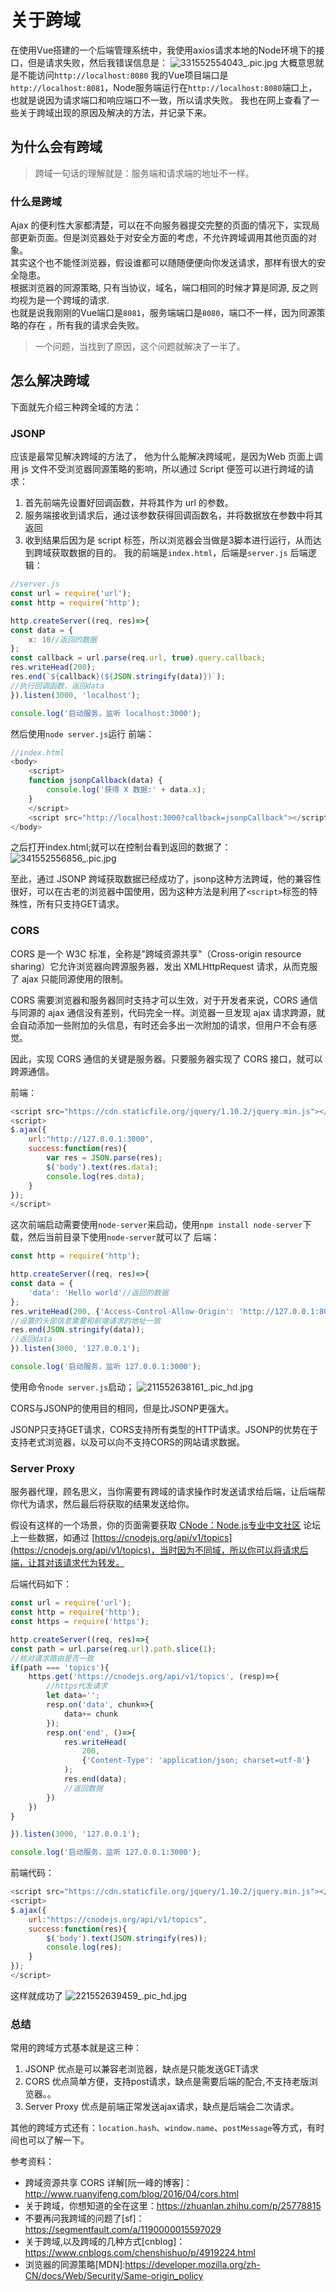 # 关于跨域
在使用Vue搭建的一个后端管理系统中，我使用axios请求本地的Node环境下的接口，但是请求失败，然后我错误信息是：
![331552554043_.pic.jpg](https://user-gold-cdn.xitu.io/2019/3/15/169808e13bfe3533?w=1159&h=38&f=jpeg&s=12458)
大概意思就是不能访问`http://localhost:8080`
我的Vue项目端口是`http://localhost:8081`，Node服务端运行在`http://localhost:8080`端口上，也就是说因为请求端口和响应端口不一致，所以请求失败。
我也在网上查看了一些关于跨域出现的原因及解决的方法，并记录下来。
## 为什么会有跨域
>跨域一句话的理解就是：服务端和请求端的地址不一样。 

###  什么是跨域
 Ajax 的便利性大家都清楚，可以在不向服务器提交完整的页面的情况下，实现局部更新页面。但是浏览器处于对安全方面的考虑，不允许跨域调用其他页面的对象。    
其实这个也不能怪浏览器，假设谁都可以随随便便向你发送请求，那样有很大的安全隐患。    
根据浏览器的同源策略, 只有当协议，域名，端口相同的时候才算是同源, 反之则均视为是一个跨域的请求.    
也就是说我刚刚的Vue端口是`8081`，服务端端口是`8080`，端口不一样，因为同源策略的存在 ，所有我的请求会失败。    
> 一个问题，当找到了原因，这个问题就解决了一半了。

## 怎么解决跨域
下面就先介绍三种跨全域的方法：

### JSONP
应该是最常见解决跨域的方法了，
他为什么能解决跨域呢，是因为Web 页面上调用 js 文件不受浏览器同源策略的影响，所以通过 Script 便签可以进行跨域的请求：

1. 首先前端先设置好回调函数，并将其作为 url 的参数。
2. 服务端接收到请求后，通过该参数获得回调函数名，并将数据放在参数中将其返回
3. 收到结果后因为是 script 标签，所以浏览器会当做是3脚本进行运行，从而达到跨域获取数据的目的。
我的前端是`index.html`，后端是`server.js`
后端逻辑：
```js
//server.js
const url = require('url');
const http = require('http');

http.createServer((req, res)=>{
const data = {
    x: 10//返回的数据
};
const callback = url.parse(req.url, true).query.callback;
res.writeHead(200);
res.end(`${callback}(${JSON.stringify(data)})`);
//执行回调函数，返回data
}).listen(3000, 'localhost');

console.log('启动服务，监听 localhost:3000');
```
然后使用`node server.js`运行
前端：
```js
//index.html
<body>
    <script>
	function jsonpCallback(data) {
	    console.log('获得 X 数据:' + data.x);
	}
    </script>
    <script src="http://localhost:3000?callback=jsonpCallback"></script>
</body>
```
之后打开index.html;就可以在控制台看到返回的数据了：
![341552556856_.pic.jpg](https://user-gold-cdn.xitu.io/2019/3/15/169808e13be099dc?w=207&h=85&f=jpeg&s=4222)

至此，通过 JSONP 跨域获取数据已经成功了，jsonp这种方法跨域，他的兼容性很好，可以在古老的浏览器中国使用，因为这种方法是利用了`<script>`标签的特殊性，所有只支持GET请求。

### CORS
CORS 是一个 W3C 标准，全称是"跨域资源共享"（Cross-origin resource sharing）它允许浏览器向跨源服务器，发出 XMLHttpRequest 请求，从而克服了 ajax 只能同源使用的限制。

CORS 需要浏览器和服务器同时支持才可以生效，对于开发者来说，CORS 通信与同源的 ajax 通信没有差别，代码完全一样。浏览器一旦发现 ajax 请求跨源，就会自动添加一些附加的头信息，有时还会多出一次附加的请求，但用户不会有感觉。

因此，实现 CORS 通信的关键是服务器。只要服务器实现了 CORS 接口，就可以跨源通信。

前端：
```js
<script src="https://cdn.staticfile.org/jquery/1.10.2/jquery.min.js"></script>
<script>
$.ajax({
    url:"http://127.0.0.1:3000",
    success:function(res){
        var res = JSON.parse(res);
        $('body').text(res.data);
        console.log(res.data);
    }
});
</script>
```
这次前端启动需要使用`node-server`来启动，使用`npm install node-server`下载，然后当前目录下使用`node-server`就可以了
后端：
```js
const http = require('http');

http.createServer((req, res)=>{
const data = {
    'data': 'Hello world'//返回的数据
};
res.writeHead(200, {'Access-Control-Allow-Origin': 'http://127.0.0.1:8080'});
//设置的头部信息需要和前端请求的地址一致
res.end(JSON.stringify(data));
//返回data
}).listen(3000, '127.0.0.1');

console.log('启动服务，监听 127.0.0.1:3000');
```
使用命令`node server.js`启动；
![211552638161_.pic_hd.jpg](https://user-gold-cdn.xitu.io/2019/3/15/169808e13bc07597?w=1240&h=792&f=jpeg&s=63249)




CORS与JSONP的使用目的相同，但是比JSONP更强大。

JSONP只支持GET请求，CORS支持所有类型的HTTP请求。JSONP的优势在于支持老式浏览器，以及可以向不支持CORS的网站请求数据。

### Server Proxy
服务器代理，顾名思义，当你需要有跨域的请求操作时发送请求给后端，让后端帮你代为请求，然后最后将获取的结果发送给你。

假设有这样的一个场景，你的页面需要获取 [CNode：Node.js专业中文社区](http://link.zhihu.com/?target=https%3A//cnodejs.org/api) 论坛上一些数据，如通过 [https://cnodejs.org/api/v1/topics](https://cnodejs.org/api/v1/topics)，当时因为不同域，所以你可以将请求后端，让其对该请求代为转发。

后端代码如下：
```js
const url = require('url');
const http = require('http');
const https = require('https');

http.createServer((req, res)=>{
const path = url.parse(req.url).path.slice(1);
//核对请求路由是否一致
if(path === 'topics'){
    https.get('https://cnodejs.org/api/v1/topics', (resp)=>{
        //https代发请求
        let data='';
        resp.on('data', chunk=>{
            data+= chunk
        });
        resp.on('end', ()=>{
            res.writeHead(
                200,
                {'Content-Type': 'application/json; charset=utf-8'}
            );
            res.end(data);
            //返回数据
        })
    })
}

}).listen(3000, '127.0.0.1');

console.log('启动服务，监听 127.0.0.1:3000');
```
前端代码：
```js
<script src="https://cdn.staticfile.org/jquery/1.10.2/jquery.min.js"></script>
<script>
$.ajax({
    url:"https://cnodejs.org/api/v1/topics",
    success:function(res){
        $('body').text(JSON.stringify(res));
        console.log(res);
    }
});
</script>
```
这样就成功了
![221552639459_.pic_hd.jpg](https://user-gold-cdn.xitu.io/2019/3/15/169808e13bdda705?w=1111&h=815&f=jpeg&s=297478)

### 总结
常用的跨域方式基本就是这三种：
1. JSONP 
优点是可以兼容老浏览器，缺点是只能发送GET请求
2. CORS
优点简单方便，支持post请求，缺点是需要后端的配合,不支持老版浏览器。。
3. Server Proxy
优点是前端正常发送ajax请求，缺点是后端会二次请求。

其他的跨域方式还有：`location.hash`、`window.name`、`postMessage`等方式，有时间也可以了解一下。

参考资料：
- 跨域资源共享 CORS 详解[阮一峰的博客]：http://www.ruanyifeng.com/blog/2016/04/cors.html
- 关于跨域，你想知道的全在这里：https://zhuanlan.zhihu.com/p/25778815
- 不要再问我跨域的问题了[sf]：https://segmentfault.com/a/1190000015597029
- 关于跨域,以及跨域的几种方式[cnblog]：https://www.cnblogs.com/chenshishuo/p/4919224.html
- 浏览器的同源策略[MDN]:https://developer.mozilla.org/zh-CN/docs/Web/Security/Same-origin_policy
